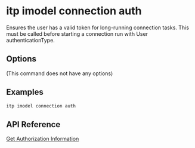 # itp imodel connection auth

Ensures the user has a valid token for long-running connection tasks. This must be called before starting a connection run with User authenticationType.

## Options

(This command does not have any options)

## Examples

```bash
itp imodel connection auth
```

## API Reference

[Get Authorization Information](https://developer.bentley.com/apis/synchronization/operations/get-authorization-information/)